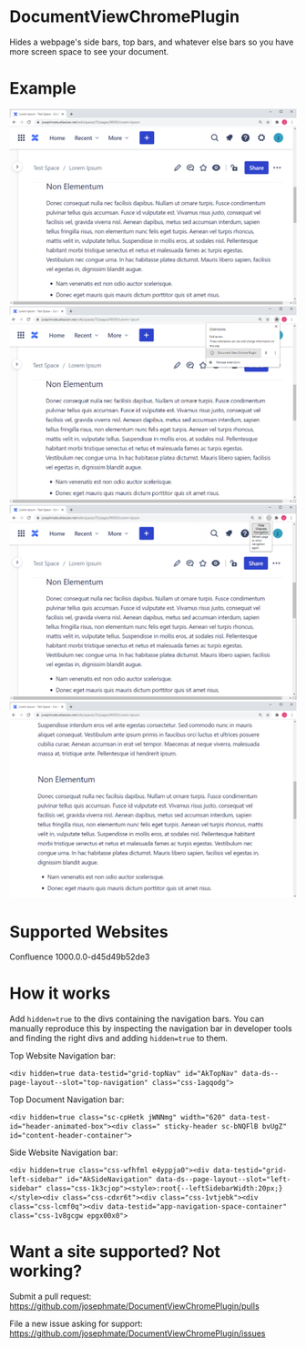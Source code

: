 # DocumentViewChromePlugin
Hides a webpage's side bars, top bars, and whatever else bars so you have more screen space to see your document.

# Example
![Confluence Before Hiding](/screenshots/Confluence_1000.0.0-d45d49b52de3_before.png "Confluence Before Hiding")
![First Step](/screenshots/Confluence_1000.0.0-d45d49b52de3_step1.png "First Step")
![Second Step](/screenshots/Confluence_1000.0.0-d45d49b52de3_step2.png "Second Step")
![Confluence After Hiding](/screenshots/Confluence_1000.0.0-d45d49b52de3_after.png "Confluence After Hiding")


# Supported Websites
Confluence 1000.0.0-d45d49b52de3

# How it works
Add `hidden=true` to the divs containing the navigation bars. You can manually reproduce this by inspecting the navigation bar in developer tools and finding the right divs and adding `hidden=true` to them.

Top Website Navigation bar:
```
<div hidden=true data-testid="grid-topNav" id="AkTopNav" data-ds--page-layout--slot="top-navigation" class="css-1agqodg">
```

Top Document Navigation bar:
```
<div hidden=true class="sc-cpHetk jWNNmg" width="620" data-test-id="header-animated-box"><div class=" sticky-header sc-bNQFlB bvUgZ" id="content-header-container">
```

Side Website Navigation bar:
```
<div hidden=true class="css-wfhfml e4yppja0"><div data-testid="grid-left-sidebar" id="AkSideNavigation" data-ds--page-layout--slot="left-sidebar" class="css-1k3cjop"><style>:root{--leftSidebarWidth:20px;}</style><div class="css-cdxr6t"><div class="css-1vtjebk"><div class="css-lcmf0q"><div data-testid="app-navigation-space-container" class="css-1v8gcgw epgx00x0">
```

# Want a site supported? Not working?

Submit a pull request: https://github.com/josephmate/DocumentViewChromePlugin/pulls

File a new issue asking for support: https://github.com/josephmate/DocumentViewChromePlugin/issues